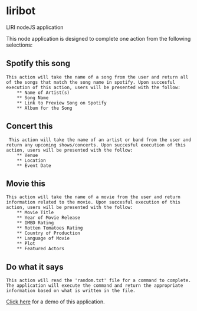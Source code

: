 # liribot

LIRI nodeJS application

This node application is designed to complete one action from the following selections:

## Spotify this song

    This action will take the name of a song from the user and return all of the songs that match the song name in spotify. Upon succesful execution of this action, users will be presented with the follow:
        ** Name of Artist(s)
        ** Song Name
        ** Link to Preview Song on Spotify
        ** Album for the Song

## Concert this

     This action will take the name of an artist or band from the user and return any upcoming shows/concerts. Upon succesful execution of this action, users will be presented with the follow:
        ** Venue
        ** Location
        ** Event Date

## Movie this

    This action will take the name of a movie from the user and return information related to the movie. Upon succesful execution of this action, users will be presented with the follow:
        ** Movie Title
        ** Year of Movie Release
        ** IMBD Rating
        ** Rotten Tomatoes Rating
        ** Country of Production
        ** Language of Movie
        ** Plot
        ** Featured Actors

## Do what it says

    This action will read the 'random.txt' file for a command to complete. The application will execute the command and return the appropriate information based on what is written in the file.

[Click here](/liribot_demo.gif) for a demo of this application.
